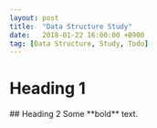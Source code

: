 ```yaml
---
layout: post
title:  "Data Structure Study"
date:   2018-01-22 16:00:00 +0900
tag: [Data Structure, Study, Todo]
---
```


# Heading 1

<div class="something" markdown="1">
  ## Heading 2
  Some **bold** text.
</div>
